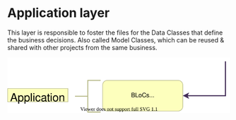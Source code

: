 # Application layer

This layer is responsible to foster the files for the Data Classes that define the business decisions. Also called Model Classes, which can be reused & shared with other projects from the same business.

<img src="../../assets/markdown_files/application_layer.svg">